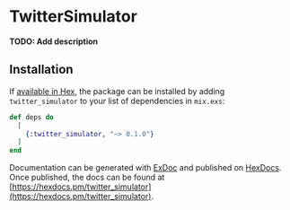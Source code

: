 # TwitterSimulator

**TODO: Add description**

## Installation

If [available in Hex](https://hex.pm/docs/publish), the package can be installed
by adding `twitter_simulator` to your list of dependencies in `mix.exs`:

```elixir
def deps do
  [
    {:twitter_simulator, "~> 0.1.0"}
  ]
end
```

Documentation can be generated with [ExDoc](https://github.com/elixir-lang/ex_doc)
and published on [HexDocs](https://hexdocs.pm). Once published, the docs can
be found at [https://hexdocs.pm/twitter_simulator](https://hexdocs.pm/twitter_simulator).

